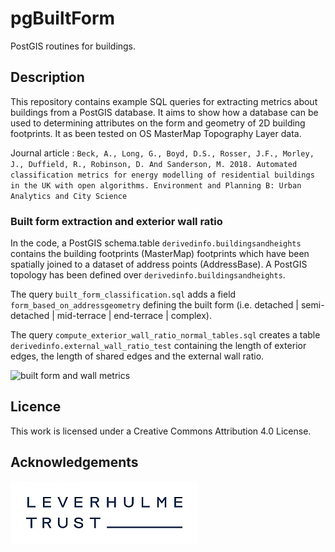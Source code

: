 
# pgBuiltForm

PostGIS routines for buildings.

## Description
This repository contains example SQL queries for extracting metrics about buildings from a PostGIS database. It aims to show how a database can be used to determining attributes on the form and geometry of 2D building footprints. It as been tested on OS MasterMap Topography Layer data.

Journal article :
`Beck, A., Long, G., Boyd, D.S., Rosser, J.F., Morley, J., Duffield, R., Robinson, D. And Sanderson, M. 2018. Automated classification metrics for
energy modelling of residential
buildings in the UK with open
algorithms. Environment and Planning B: Urban Analytics and City Science`


### Built form extraction and exterior wall ratio
In the code, a PostGIS schema.table `derivedinfo.buildingsandheights` contains the building footprints (MasterMap) footprints which have been spatially joined to  a dataset of address points (AddressBase). A PostGIS topology has been defined over `derivedinfo.buildingsandheights`. 

The query `built_form_classification.sql` adds a field `form_based_on_addressgeometry` defining the built form (i.e. detached | semi-detached | mid-terrace | end-terrace | complex).

The query `compute_exterior_wall_ratio_normal_tables.sql` creates a table `derivedinfo.external_wall_ratio_test`  containing the length of exterior edges, the length of shared edges and the external wall ratio.



![built form and wall metrics](https://upload.wikimedia.org/wikipedia/commons/thumb/9/9b/House_Classification_By_Form_-_Conceptual_Approach_01.svg/640px-House_Classification_By_Form_-_Conceptual_Approach_01.svg.png "Built form and metrics")



## Licence
This work is licensed under a Creative Commons Attribution 4.0 License.


## Acknowledgements
![Leverhulme Trust](images/Leverhulme_Trust_small.jpg "Leverhulme Trust logo")



